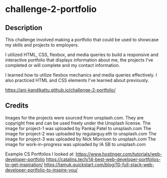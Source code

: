 # challenge-2-portfolio

## Description

This challenge involved making a portfolio that could be used to showcase my skills and projects to employers.

I utilized HTML, CSS, flexbox, and media queries to build a responsive and interactive portfolio that displays information about me, the projects I've completed or will complete and my contact information.

I learned how to utilize flexbox mechanics and media queries effectively. I also practiced HTML and CSS elements I've learned about previously.

https://ani-kandikattu.github.io/challenge-2-portfolio/

## Credits

Images for the projects were sourced from unsplash.com. They are copyright free and can be used freely under the Unsplash license.
The image for project-1 was uploaded by Pankaj Patel to unsplash.com
The image for project-2 was uploaded by regularguy.eth to unsplash.com
The image for project-3 was uploaded by Nick Morrison to unsplash.com
The image for work-in-progress was uploaded by IA SB to unsplash.com

Example CS Portfolios I looked at:
https://www.hostinger.com/tutorials/web-developer-portfolio
https://catalins.tech/14-best-web-developer-portfolios-to-get-inspiration/
https://tamuk.quickstart.com/blog/10-full-stack-web-developer-portfolio-to-inspire-you/
